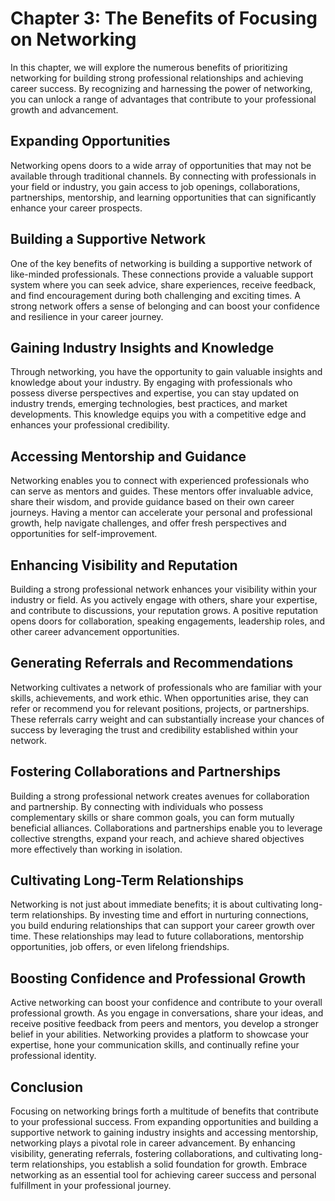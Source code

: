 Chapter 3: The Benefits of Focusing on Networking
=================================================

In this chapter, we will explore the numerous benefits of prioritizing networking for building strong professional relationships and achieving career success. By recognizing and harnessing the power of networking, you can unlock a range of advantages that contribute to your professional growth and advancement.

Expanding Opportunities
-----------------------

Networking opens doors to a wide array of opportunities that may not be available through traditional channels. By connecting with professionals in your field or industry, you gain access to job openings, collaborations, partnerships, mentorship, and learning opportunities that can significantly enhance your career prospects.

Building a Supportive Network
-----------------------------

One of the key benefits of networking is building a supportive network of like-minded professionals. These connections provide a valuable support system where you can seek advice, share experiences, receive feedback, and find encouragement during both challenging and exciting times. A strong network offers a sense of belonging and can boost your confidence and resilience in your career journey.

Gaining Industry Insights and Knowledge
---------------------------------------

Through networking, you have the opportunity to gain valuable insights and knowledge about your industry. By engaging with professionals who possess diverse perspectives and expertise, you can stay updated on industry trends, emerging technologies, best practices, and market developments. This knowledge equips you with a competitive edge and enhances your professional credibility.

Accessing Mentorship and Guidance
---------------------------------

Networking enables you to connect with experienced professionals who can serve as mentors and guides. These mentors offer invaluable advice, share their wisdom, and provide guidance based on their own career journeys. Having a mentor can accelerate your personal and professional growth, help navigate challenges, and offer fresh perspectives and opportunities for self-improvement.

Enhancing Visibility and Reputation
-----------------------------------

Building a strong professional network enhances your visibility within your industry or field. As you actively engage with others, share your expertise, and contribute to discussions, your reputation grows. A positive reputation opens doors for collaboration, speaking engagements, leadership roles, and other career advancement opportunities.

Generating Referrals and Recommendations
----------------------------------------

Networking cultivates a network of professionals who are familiar with your skills, achievements, and work ethic. When opportunities arise, they can refer or recommend you for relevant positions, projects, or partnerships. These referrals carry weight and can substantially increase your chances of success by leveraging the trust and credibility established within your network.

Fostering Collaborations and Partnerships
-----------------------------------------

Building a strong professional network creates avenues for collaboration and partnership. By connecting with individuals who possess complementary skills or share common goals, you can form mutually beneficial alliances. Collaborations and partnerships enable you to leverage collective strengths, expand your reach, and achieve shared objectives more effectively than working in isolation.

Cultivating Long-Term Relationships
-----------------------------------

Networking is not just about immediate benefits; it is about cultivating long-term relationships. By investing time and effort in nurturing connections, you build enduring relationships that can support your career growth over time. These relationships may lead to future collaborations, mentorship opportunities, job offers, or even lifelong friendships.

Boosting Confidence and Professional Growth
-------------------------------------------

Active networking can boost your confidence and contribute to your overall professional growth. As you engage in conversations, share your ideas, and receive positive feedback from peers and mentors, you develop a stronger belief in your abilities. Networking provides a platform to showcase your expertise, hone your communication skills, and continually refine your professional identity.

Conclusion
----------

Focusing on networking brings forth a multitude of benefits that contribute to your professional success. From expanding opportunities and building a supportive network to gaining industry insights and accessing mentorship, networking plays a pivotal role in career advancement. By enhancing visibility, generating referrals, fostering collaborations, and cultivating long-term relationships, you establish a solid foundation for growth. Embrace networking as an essential tool for achieving career success and personal fulfillment in your professional journey.
